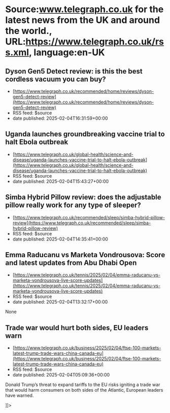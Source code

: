 # Source:www.telegraph.co.uk for the latest news from the UK and around the world., URL:https://www.telegraph.co.uk/rss.xml, language:en-UK

## Dyson Gen5 Detect review: is this the best cordless vacuum you can buy?
 - [https://www.telegraph.co.uk/recommended/home/reviews/dyson-gen5-detect-review](https://www.telegraph.co.uk/recommended/home/reviews/dyson-gen5-detect-review)
 - RSS feed: $source
 - date published: 2025-02-04T16:31:59+00:00

<![CDATA[An in depth review of Recommended&rsquo;s best buy vacuum, as chosen by Telegraph editors and experts]]>

## Uganda launches groundbreaking vaccine trial to halt Ebola outbreak
 - [https://www.telegraph.co.uk/global-health/science-and-disease/uganda-launches-vaccine-trial-to-halt-ebola-outbreak](https://www.telegraph.co.uk/global-health/science-and-disease/uganda-launches-vaccine-trial-to-halt-ebola-outbreak)
 - RSS feed: $source
 - date published: 2025-02-04T15:43:27+00:00

<![CDATA[Some 40 people linked to a nurse who died with the haemorrhagic fever last week will be the first to receive the new jab]]>

## Simba Hybrid Pillow review: does the adjustable pillow really work for any type of sleeper?
 - [https://www.telegraph.co.uk/recommended/sleep/simba-hybrid-pillow-review](https://www.telegraph.co.uk/recommended/sleep/simba-hybrid-pillow-review)
 - RSS feed: $source
 - date published: 2025-02-04T14:35:41+00:00

<![CDATA[An in depth review of Recommended&rsquo;s best buy pillow, as chosen by Telegraph editors and experts]]>

## Emma Raducanu vs Marketa Vondrousova: Score and latest updates from Abu Dhabi Open
 - [https://www.telegraph.co.uk/tennis/2025/02/04/emma-raducanu-vs-marketa-vondrousova-live-score-updates](https://www.telegraph.co.uk/tennis/2025/02/04/emma-raducanu-vs-marketa-vondrousova-live-score-updates)
 - RSS feed: $source
 - date published: 2025-02-04T13:32:17+00:00

None

## Trade war would hurt both sides, EU leaders warn
 - [https://www.telegraph.co.uk/business/2025/02/04/ftse-100-markets-latest-trump-trade-wars-china-canada-eu](https://www.telegraph.co.uk/business/2025/02/04/ftse-100-markets-latest-trump-trade-wars-china-canada-eu)
 - RSS feed: $source
 - date published: 2025-02-04T05:09:36+00:00

<![CDATA[<p>Donald Trump’s threat to expand tariffs to the EU risks igniting a trade war that would harm consumers on both sides of the Atlantic, European leaders have warned.&nbsp;</p>]]>

